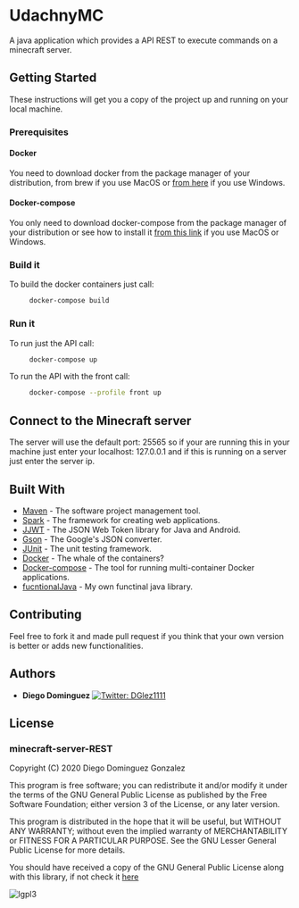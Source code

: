 # UdachnyMC

A java application which provides a API REST to execute commands on a minecraft server.

## Getting Started

These instructions will get you a copy of the project up and running on your local machine.

### Prerequisites

#### Docker 

You need to download docker from the package manager of your distribution, from brew if you use MacOS or [from here](https://docs.docker.com/get-docker/) if you use Windows.

#### Docker-compose 

You only need to download docker-compose from the package manager of your distribution or see how to install it [from this link](https://docs.docker.com/compose/install/) if you use MacOS or Windows. 

### Build it

To build the docker containers just call:

```bash
     docker-compose build 
```

### Run it 

To run just the API call:

```bash
     docker-compose up
```

To run the API with the front call:

```bash
     docker-compose --profile front up
```

## Connect to the Minecraft server

The server will use the default port: 25565 so if your are running this in your machine just enter your localhost: 127.0.0.1 and if this is running on a server just enter the server ip.

## Built With

* [Maven](https://maven.apache.org/) - The software project management tool.
* [Spark](http://sparkjava.com/) - The framework for creating web applications.
* [JJWT](https://github.com/jwtk/jjwt) - The JSON Web Token library for Java and Android.
* [Gson](https://github.com/google/gson) - The Google's JSON converter.
* [JUnit](https://junit.org/junit4/) - The unit testing framework.
* [Docker](https://www.docker.com/) - The whale of the containers?
* [Docker-compose](https://docs.docker.com/compose/) - The tool for running multi-container Docker applications.
* [fucntionalJava](https://github.com/seniorglez/functionalJava) - My own functinal java library.


## Contributing

Feel free to fork it and made pull request if you think that your own version is better or adds new functionalities. 

## Authors

* **Diego Dominguez**   <a href="https://twitter.com/DGlez1111" target="_blank">
    <img alt="Twitter: DGlez1111" src="https://img.shields.io/twitter/follow/DGlez1111.svg?style=social" />
  </a>

## License

### minecraft-server-REST

Copyright (C) 2020 Diego Dominguez Gonzalez

This program is free software; you can redistribute it and/or modify it under the terms of the GNU General Public License 
as published by the Free Software Foundation; either version 3 of the License, or any later version.

This program is distributed in the hope that it will be useful,
but WITHOUT ANY WARRANTY; without even the implied warranty of
MERCHANTABILITY or FITNESS FOR A PARTICULAR PURPOSE. See the GNU
Lesser General Public License for more details.

You should have received a copy of the GNU General Public
License along with this library, if not check it [here](https://www.gnu.org/licenses/gpl-3.0.txt) 

![lgpl3](https://www.gnu.org/graphics/gplv3-or-later.png)
